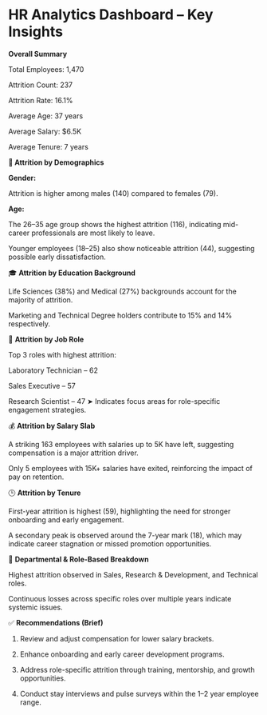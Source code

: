 # HR Analytics Dashboard – Key Insights

**Overall Summary**

Total Employees: 1,470

Attrition Count: 237

Attrition Rate: 16.1%

Average Age: 37 years

Average Salary: $6.5K

Average Tenure: 7 years

**👤 Attrition by Demographics**

**Gender:**

Attrition is higher among males (140) compared to females (79).

**Age:**

The 26–35 age group shows the highest attrition (116), indicating mid-career professionals are most likely to leave.

Younger employees (18–25) also show noticeable attrition (44), suggesting possible early dissatisfaction.

🎓 **Attrition by Education Background**

Life Sciences (38%) and Medical (27%) backgrounds account for the majority of attrition.

Marketing and Technical Degree holders contribute to 15% and 14% respectively.

💼 **Attrition by Job Role**

Top 3 roles with highest attrition:

Laboratory Technician – 62

Sales Executive – 57

Research Scientist – 47
➤ Indicates focus areas for role-specific engagement strategies.

💰 **Attrition by Salary Slab**

A striking 163 employees with salaries up to 5K have left, suggesting compensation is a major attrition driver.

Only 5 employees with 15K+ salaries have exited, reinforcing the impact of pay on retention.

🕒 **Attrition by Tenure**

First-year attrition is highest (59), highlighting the need for stronger onboarding and early engagement.

A secondary peak is observed around the 7-year mark (18), which may indicate career stagnation or missed promotion opportunities.

🏢 **Departmental & Role-Based Breakdown**

Highest attrition observed in Sales, Research & Development, and Technical roles.

Continuous losses across specific roles over multiple years indicate systemic issues.

✅ **Recommendations (Brief)**

1. Review and adjust compensation for lower salary brackets.

2. Enhance onboarding and early career development programs.

3. Address role-specific attrition through training, mentorship, and growth opportunities.

4. Conduct stay interviews and pulse surveys within the 1–2 year employee range.


